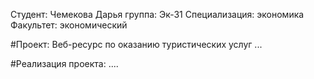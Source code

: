 Студент: Чемекова Дарья
группа: Эк-31
Специализация: экономика
Факультет: экономический

#Проект: Веб-ресурс по оказанию туристических услуг
...

#Реализация проекта:
....
